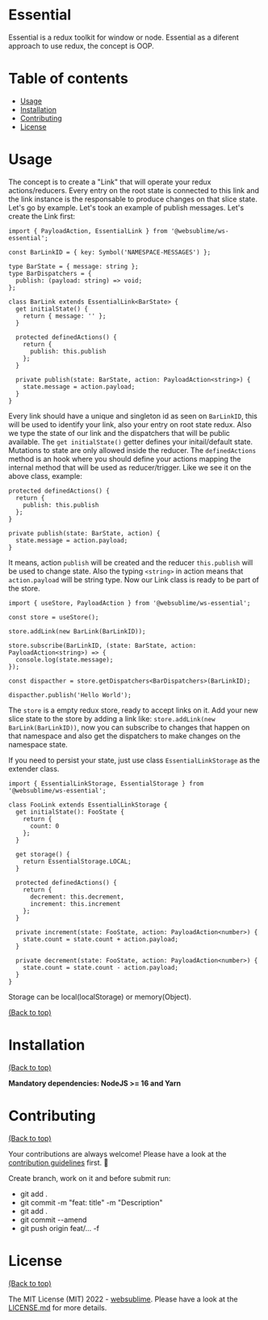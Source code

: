 # Essential

Essential is a redux toolkit for window or node. Essential as a diferent approach to use redux, the concept is OOP. 

# Table of contents

- [Usage](#usage)
- [Installation](#installation)
- [Contributing](#contributing)
- [License](#license)

# Usage

The concept is to create a "Link" that will operate your redux actions/reducers. Every entry on the root state is connected to this link and the link instance is the responsable to produce changes on that slice state. Let's go by example. Let's took an example of publish messages. Let's create the Link first:

```
import { PayloadAction, EssentialLink } from '@websublime/ws-essential';

const BarLinkID = { key: Symbol('NAMESPACE-MESSAGES') };

type BarState = { message: string };
type BarDispatchers = {
  publish: (payload: string) => void;
};

class BarLink extends EssentialLink<BarState> {
  get initialState() {
    return { message: '' };
  }

  protected definedActions() {
    return {
      publish: this.publish
    };
  }

  private publish(state: BarState, action: PayloadAction<string>) {
    state.message = action.payload;
  }
}
```

Every link should have a unique and singleton id as seen on ```BarLinkID```, this will be used to identify your link, also your entry on root state redux. Also we type the state of our link and the dispatchers that will be public available. The ```get initialState()``` getter defines your initail/default state. Mutations to state are only allowed inside the reducer. The ```definedActions``` method is an hook where you should define your actions mapping the internal method that will be used as reducer/trigger. Like we see it on the above class, example:

```
protected definedActions() {
  return {
    publish: this.publish
  };
}

private publish(state: BarState, action) {
  state.message = action.payload;
}
```

It means, action ```publish``` will be created and the reducer ```this.publish``` will be used to change state. Also the typing ```<string>``` in action means that ```action.payload``` will be string type. Now our Link class is ready to be part of the store.

```
import { useStore, PayloadAction } from '@websublime/ws-essential';

const store = useStore();

store.addLink(new BarLink(BarLinkID));

store.subscribe(BarLinkID, (state: BarState, action: PayloadAction<string>) => {
  console.log(state.message);
});

const dispacther = store.getDispatchers<BarDispatchers>(BarLinkID);

dispacther.publish('Hello World');
```

The ```store``` is a empty redux store, ready to accept links on it. Add your new slice state to the store by adding a link like: ```store.addLink(new BarLink(BarLinkID))```, now you can subscribe to changes that happen on that namespace and also get the dispatchers to make changes on the namespace state.

If you need to persist your state, just use class `EssentialLinkStorage` as the extender class.

```
import { EssentialLinkStorage, EssentialStorage } from '@websublime/ws-essential';

class FooLink extends EssentialLinkStorage {
  get initialState(): FooState {
    return {
      count: 0
    };
  }

  get storage() {
    return EssentialStorage.LOCAL;
  }

  protected definedActions() {
    return {
      decrement: this.decrement,
      increment: this.increment
    };
  }

  private increment(state: FooState, action: PayloadAction<number>) {
    state.count = state.count + action.payload;
  }

  private decrement(state: FooState, action: PayloadAction<number>) {
    state.count = state.count - action.payload;
  }
}
```

Storage can be local(localStorage) or memory(Object).
 
[(Back to top)](#table-of-contents)

# Installation

[(Back to top)](#table-of-contents)

**Mandatory dependencies: NodeJS >= 16 and Yarn**

# Contributing

[(Back to top)](#table-of-contents)

Your contributions are always welcome! Please have a look at the [contribution guidelines](CONTRIBUTING.md) first. :tada:

Create branch, work on it and before submit run:
  - git add .
  - git commit -m "feat: title" -m "Description"
  - git add .
  - git commit --amend
  - git push origin feat/... -f

# License

[(Back to top)](#table-of-contents)


The MIT License (MIT) 2022 - [websublime](https://github.com/websublime/). Please have a look at the [LICENSE.md](LICENSE.md) for more details.